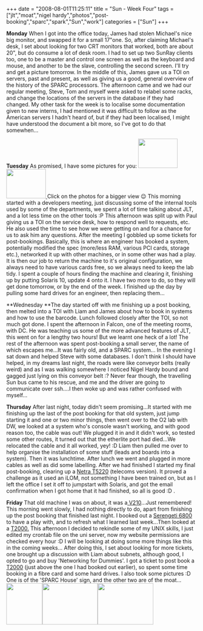 +++
date = "2008-08-01T11:25:11"
title = "Sun - Week Four"
tags = ["jlt","moat","nigel hardy","photos","post-booking","sparc","spark","Sun","work"]
categories = ["Sun"]
+++

**Monday**
When I got into the office today, James had stolen Michael's nice big monitor, and swapped it for a small 17"one. So, after claiming Michael's desk, I set about looking for two CRT monitors that worked, both are about 20", but do consume a lot of desk room. I had to set up two SunRay clients too, one to be a master and control one screen as well as the keyboard and mouse, and another to be the slave, controlling the second screen. I'll try and get a picture tomorrow.
In the middle of this, James gave us a TOI on servers, past and present, as well as giving us a good, general overview of the history of the SPARC processors.
The afternoon came and we had our regular meeting, Steve, Tom and myself were asked to relabel some racks, and change the locations of the servers in the database if they had changed. My other task for the week is to localise some documentation given to new interns, I had mentioned it was difficult to follow as the American servers I hadn't heard of, but if they had been localised, I might have understood the document a bit more, so I've got to do that somewhen...

**Tuesday**
As promised, I have some pictures for you:
[<img src="http://i9.photobucket.com/albums/a55/forquare/blog/DSC00142.jpg" width="104" height="77" class="alignnone" />][1][<img src="http://i9.photobucket.com/albums/a55/forquare/blog/DSC00144.jpg" width="104" height="77" class="alignnone" />
][2]Click on the photos for a bigger view :wink:
This morning started with a developers meeting, just discussing some of the internal tools used by some of the departments, we spent a lot of time talking about JLT, and a lot less time on the other tools :P
This afternoon was split up with Paul giving us a TOI on the service desk, how to respond well to requests, etc. He also used the time to see how we were getting on and for a chance for us to ask him any questions. After the meeting I gobbled up some tickets for post-bookings. Basically, this is where an engineer has booked a system, potentially modified the spec (more/less RAM, various PCI cards, storage etc.), networked it up with other machines, or in some other was had a play. It is then our job to return the machine to it's original configuration, we always need to have various cards free, so we always need to keep the lab tidy. I spent a couple of hours finding the machine and clearing it, finishing up by putting Solaris 10, update 4 onto it. I have two more to do, so they will get done tomorrow, or by the end of the week.
I finished up the day by pulling some hard drives for an engineer, then replacing them...

**Wednesday
**The day started off with me finishing up a post booking, then melted into a TOI with Liam and James about how to book in systems and how to use the barcode. Lunch followed closely after the TOI, so not much got done.
I spent the afternoon in Falcon, one of the meeting rooms, with DC. He was teaching us some of the more advanced features of JLT, this went on for a lengthy two hours! But we learnt one heck of a lot!
The rest of the afternoon was spent post-booking a small server, the name of which escapes me...It was fairly old, and a SPARC system...
In the evening I sat down and helped Steve with some databases. I don't think I should have helped, in my dreams last night, the roads were like conveyor belts (really weird) and as I was walking somewhere I noticed Nigel Hardy bound and gagged just lying on this conveyor belt :? Never fear though, the travelling Sun bus came to his rescue, and me and the driver are going to communicate over ssh....I then woke up and was rather confused with myself...

**Thursday**
After last night, today didn't seem promising...It started with me finishing up the last of the post booking for that old system, just jump starting it and one or two minor things, then went over to the O2 lab with DW, we looked at a system who's console wasn't working, and with good reason too, the cable was out! We plugged it in and it didn't work, so tested some other routes, it turned out that the etherlite port had died...We relocated the cable and it all worked, yey! :D
Liam then pulled me over to help organise the installation of some stuff (leads and boards into a system). Then it was lunchtime.
After lunch we went and plugged in more cables as well as did some labelling. After we had finished I started my final post-booking, clearing up a [Netra T5220][3] (telecoms version). It proved a challenge as it used an iLOM, not something I have been trained on, but as I left the office I set it off to jumpstart with Solaris, and got the email confirmation when I got home that it had finished, so all is good :D .

**Friday**
That old machine I was on about, it was a[ V210][4]...Just remembered!
This morning went slowly, I had nothing directly to do, apart from finishing up the post booking that finished last night.
I booked out a [Serengeti 6800][5] to have a play with, and to refresh what I learned last week...Then looked at a [T2000.][6]
This afternoon I decided to rekindle some of my UNIX skills, I just edited my crontab file on the uni server, now my website permissions are checked every hour :D I will be looking at doing some more things like this in the coming weeks...
After doing this, I set about looking for more tickets, one brought up a discussion with Liam about subnets, although good, I opted to go and buy 'Networking for Dummies'. I got a ticket to post book a [T2000][7] (just above the one I had booked out earlier), so spent some time booking in a fibre card and some hard drives.
I also took some pictures :D One is of the 'SPARC House' sign, and the other two are of the moat...
[<img src="http://i9.photobucket.com/albums/a55/forquare/blog/DSC00145.jpg" width="95" height="109" class="alignnone" />][8][<img src="http://i9.photobucket.com/albums/a55/forquare/blog/DSC00147.jpg" width="146" height="109" class="alignnone" />][9][<img src="http://i9.photobucket.com/albums/a55/forquare/blog/DSC00146.jpg" width="147" height="109" class="alignnone" />][10]

  [1]: http://i9.photobucket.com/albums/a55/forquare/blog/DSC00142.jpg
  [2]: http://i9.photobucket.com/albums/a55/forquare/blog/DSC00144.jpg
  [3]: http://www.sun.com/servers/coolthreads/t5220/
  [4]: http://www.sun.com/servers/entry/v210/
  [5]: http://www.sun.com/servers/midrange/sunfire6800/
  [6]: http://www.sun.com/servers/coolthreads/t2000/
  [7]: http://www.sun.com/servers/coolthreads/t2000/
  [8]: http://i9.photobucket.com/albums/a55/forquare/blog/DSC00145.jpg
  [9]: http://i9.photobucket.com/albums/a55/forquare/blog/DSC00147.jpg
  [10]: http://i9.photobucket.com/albums/a55/forquare/blog/DSC00146.jpg
